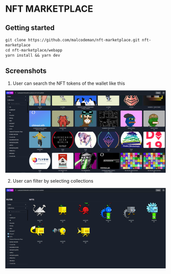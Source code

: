 # NFT MARKETPLACE

## Getting started

```
git clone https://github.com/malcodeman/nft-marketplace.git nft-marketplace
cd nft-marketplace/webapp
yarn install && yarn dev
```

## Screenshots

1. User can search the NFT tokens of the wallet like this

![Screenshot](readme/screenshot1.png)


2. User can filter by selecting collections

![Screenshot](readme/screenshot2.png)
